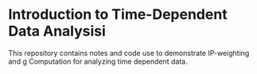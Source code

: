 # Introduction to Time-Dependent Data Analysisi

This repository contains notes and code use to demonstrate IP-weighting and g Computation for analyzing time dependent data.